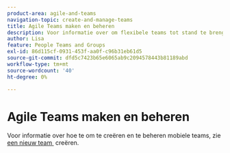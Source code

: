 ```yaml
---
product-area: agile-and-teams
navigation-topic: create-and-manage-teams
title: Agile Teams maken en beheren
description: Voor informatie over om flexibele teams tot stand te brengen en te beheren, zie een flexibel team creëren.
author: Lisa
feature: People Teams and Groups
exl-id: 86d115cf-0931-453f-aa0f-c96b31eb61d5
source-git-commit: dfd5c7423b65e6065ab9c2094578443b81189abd
workflow-type: tm+mt
source-wordcount: '40'
ht-degree: 0%

---
```


# Agile Teams maken en beheren

Voor informatie over hoe te om te creëren en te beheren mobiele teams, zie [&#x200B; een nieuw team &#x200B;](../../agile/get-started-with-agile-in-workfront/create-an-agile-team.md) creëren.
